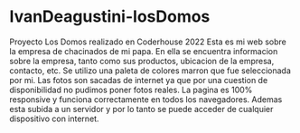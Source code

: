 # IvanDeagustini-losDomos
Proyecto Los Domos realizado en Coderhouse 2022
Esta es mi web sobre la empresa de chacinados de mi papa. En ella se encuentra informacion sobre la empresa, tanto como sus productos, ubicacion de la empresa, contacto, etc.
Se utilizo una paleta de colores marron que fue seleccionada por mi. Las fotos son sacadas de internet ya que por una cuestion de disponibilidad no pudimos poner fotos reales.
La pagina es 100% responsive y funciona correctamente en todos los navegadores. Ademas esta subida a un servidor y por lo tanto se puede acceder de cualquier dispositivo con internet.
